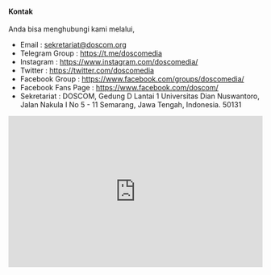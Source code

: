 #### Kontak
Anda bisa menghubungi kami melalui,

* Email : [sekretariat@doscom.org](mailto:sekretariat@doscom.org)
* Telegram Group : <https://t.me/doscomedia>
* Instagram : <https://www.instagram.com/doscomedia/>
* Twitter : <https://twitter.com/doscomedia>
* Facebook Group : <https://www.facebook.com/groups/doscomedia/>
* Facebook Fans Page : <https://www.facebook.com/doscom/>
* Sekretariat : DOSCOM, Gedung D Lantai 1 Universitas Dian Nuswantoro, Jalan Nakula I No 5 - 11 Semarang, Jawa Tengah, Indonesia. 50131

<iframe src="https://www.google.com/maps/embed?pb=!1m18!1m12!1m3!1d27421.85153592534!2d110.40408734394327!3d-6.981085524915935!2m3!1f0!2f0!3f0!3m2!1i1024!2i768!4f13.1!3m3!1m2!1s0x0%3A0x70915579d833ae82!2sUDINUS%20Gedung%20D1!5e0!3m2!1sid!2sid!4v1663567655727!5m2!1sid!2sid" width="100%" height="300" frameborder="0" style="border:0" allowfullscreen loading="lazy" referrerpolicy="no-referrer-when-downgrade"></iframe>